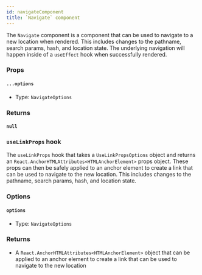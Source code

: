 ```yaml
---
id: navigateComponent
title: `Navigate` component
---
```



The `Navigate` component is a component that can be used to navigate to a new location when rendered. This includes changes to the pathname, search params, hash, and location state. The underlying navigation will happen inside of a `useEffect` hook when successfully rendered.

### Props

#### `...options`

- Type: `NavigateOptions`

### Returns

#### `null`

### `useLinkProps` hook

The `useLinkProps` hook that takes a `UseLinkPropsOptions` object and returns an `React.AnchorHTMLAttributes<HTMLAnchorElement>` props object. These props can then be safely applied to an anchor element to create a link that can be used to navigate to the new location. This includes changes to the pathname, search params, hash, and location state.

### Options

#### `options`

- Type: `NavigateOptions`

### Returns

- A `React.AnchorHTMLAttributes<HTMLAnchorElement>` object that can be applied to an anchor element to create a link that can be used to navigate to the new location
